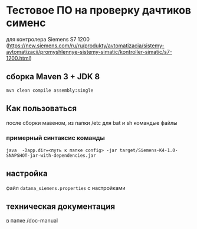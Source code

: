 # Тестовое ПО на проверку  дачтиков сименс
для контролера Siemens S7 1200 (https://new.siemens.com/ru/ru/produkty/avtomatizacia/sistemy-avtomatizacii/promyshlennye-sistemy-simatic/kontroller-simatic/s7-1200.html)

## cборка Maven 3 + JDK 8
`mvn clean compile assembly:single`

## Как пользоваться
после сборки мавеном, из папки <this project>/etc для bat и sh командые файлы

### примерный синтаксис команды
`java  -Dapp.dir=<путь к папке config> -jar target/Siemens-K4-1.0-SNAPSHOT-jar-with-dependencies.jar`

## настройка
файл `datana_siemens.properties` c настройками

## техническая документация 
в папке <this project>/doc-manual